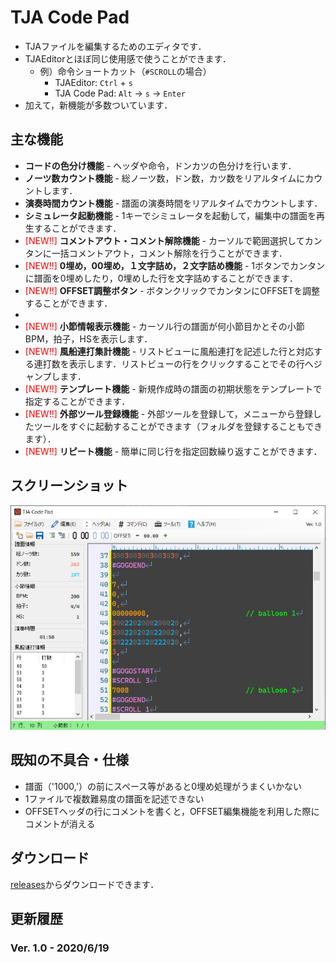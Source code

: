﻿# TJA Code Pad

- TJAファイルを編集するためのエディタです．
- TJAEditorとほぼ同じ使用感で使うことができます．
  - 例）命令ショートカット（`#SCROLL`の場合）
    - TJAEditor: `Ctrl` + `s`
    - TJA Code Pad: `Alt` → `s` → `Enter`
- 加えて，新機能が多数ついています．

## 主な機能
- __コードの色分け機能__ - ヘッダや命令，ドンカツの色分けを行います．
- __ノーツ数カウント機能__ - 総ノーツ数，ドン数，カツ数をリアルタイムにカウントします．
- __演奏時間カウント機能__ - 譜面の演奏時間をリアルタイムでカウントします．
- __シミュレータ起動機能__ - 1キーでシミュレータを起動して，編集中の譜面を再生することができます．
- <font color="red">[NEW!!]</font> __コメントアウト・コメント解除機能__ - カーソルで範囲選択してカンタンに一括コメントアウト，コメント解除を行うことができます．
- <font color="red">[NEW!!]</font> __0埋め，00埋め，１文字詰め，２文字詰め機能__ - 1ボタンでカンタンに譜面を0埋めしたり，0埋めした行を文字詰めすることができます．
- <font color="red">[NEW!!]</font> __OFFSET調整ボタン__ - ボタンクリックでカンタンにOFFSETを調整することができます．
- 
- <font color="red">[NEW!!]</font> __小節情報表示機能__ - カーソル行の譜面が何小節目かとその小節BPM，拍子，HSを表示します．
- <font color="red">[NEW!!]</font> __風船連打集計機能__ - リストビューに風船連打を記述した行と対応する連打数を表示します．リストビューの行をクリックすることでその行へジャンプします．
- <font color="red">[NEW!!]</font> __テンプレート機能__ - 新規作成時の譜面の初期状態をテンプレートで指定することができます．
- <font color="red">[NEW!!]</font> __外部ツール登録機能__ - 外部ツールを登録して，メニューから登録したツールをすぐに起動することができます（フォルダを登録することもできます）．
- <font color="red">[NEW!!]</font> __リピート機能__ - 簡単に同じ行を指定回数繰り返すことができます．

## スクリーンショット
![Screenshot](Documents/img-README/screenshot.jpg)

## 既知の不具合・仕様
- 譜面（'1000,'）の前にスペース等があると0埋め処理がうまくいかない
- 1ファイルで複数難易度の譜面を記述できない
- OFFSETヘッダの行にコメントを書くと，OFFSET編集機能を利用した際にコメントが消える

## ダウンロード
[releases](https://github.com/Mos305/TJACodePad-Releace/releases)からダウンロードできます．

## 更新履歴
### Ver. 1.0 - 2020/6/19